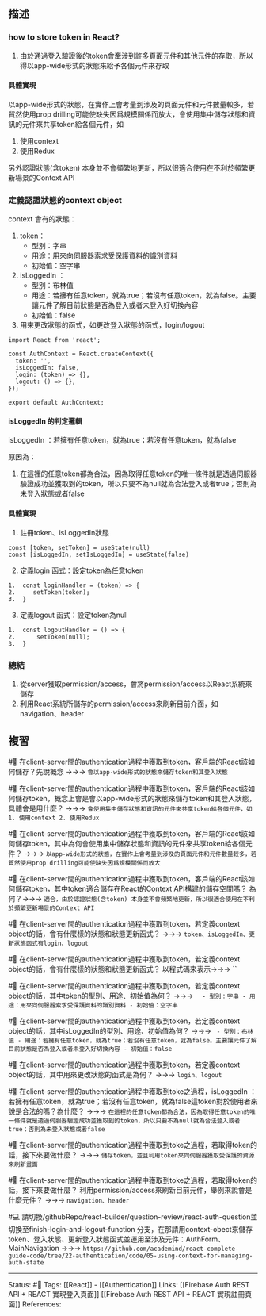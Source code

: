 ## 描述

### how to store token in React?

1. 由於通過登入驗證後的token會牽涉到許多頁面元件和其他元件的存取，所以得以app-wide形式的狀態來給予各個元件來存取


#### 具體實現
以app-wide形式的狀態，在實作上會考量到涉及的頁面元件和元件數量較多，若貿然使用prop drilling可能使缺失因爲規模關係而放大，會使用集中儲存狀態和資訊的元件來共享token給各個元件，如
1. 使用context
2. 使用Redux

另外認證狀態(含token) 本身並不會頻繁地更新，所以很適合使用在不利於頻繁更新場景的Context API


### 定義認證狀態的context object

context 會有的狀態：
1. token：
	- 型別：字串
	- 用途：用來向伺服器索求受保護資料的識別資料
	- 初始值：空字串
2. isLoggedIn ：
	- 型別：布林值
	- 用途：若擁有任意token，就為true；若沒有任意token，就為false。主要讓元件了解目前狀態是否為登入或者未登入好切換內容
	- 初始值：false
3. 用來更改狀態的函式，如更改登入狀態的函式，login/logout

```
import React from 'react';

const AuthContext = React.createContext({
  token: '',
  isLoggedIn: false,
  login: (token) => {},
  logout: () => {},
});

export default AuthContext;
```


#### isLoggedIn 的判定邏輯

isLoggedIn ：若擁有任意token，就為true；若沒有任意token，就為false

原因為：
1. 在這裡的任意token都為合法，因為取得任意token的唯一條件就是透過伺服器驗證成功並獲取到的token，所以只要不為null就為合法登入或者true；否則為未登入狀態或者false


#### 具體實現

1. 註冊token、isLoggedIn狀態
```
const [token, setToken] = useState(null)
const [isLoggedIn, setIsLoggedIn] = useState(false)
```

2. 定義login 函式：設定token為任意token
```
1.  const loginHandler = (token) => {
2.     setToken(token);
3.  }
```

3. 定義logout 函式：設定token為null
```
1.  const logoutHandler = () => {
2.      setToken(null);
3.  }
```


### 總結

1. 從server獲取permission/access，會將permission/access以React系統來儲存
2. 利用React系統所儲存的permission/access來刷新目前介面，如navigation、header



## 複習

#🧠 在client-server間的authentication過程中獲取到token，客戶端的React該如何儲存？先說概念 ->->-> `會以app-wide形式的狀態來儲存token和其登入狀態`
<!--SR:!2023-02-12,26,250-->

#🧠 在client-server間的authentication過程中獲取到token，客戶端的React該如何儲存token，概念上會是會以app-wide形式的狀態來儲存token和其登入狀態，具體會是用什麼？ ->->-> `會使用集中儲存狀態和資訊的元件來共享token給各個元件，如 1. 使用context 2. 使用Redux`
<!--SR:!2023-02-10,24,250-->

#🧠  在client-server間的authentication過程中獲取到token，客戶端的React該如何儲存token，其中為何會使用集中儲存狀態和資訊的元件來共享token給各個元件？ ->->-> `以app-wide形式的狀態，在實作上會考量到涉及的頁面元件和元件數量較多，若貿然使用prop drilling可能使缺失因爲規模關係而放大`
<!--SR:!2023-02-15,28,250-->

#🧠 在client-server間的authentication過程中獲取到token，客戶端的React該如何儲存token，其中token適合儲存在React的Context API構建的儲存空間嗎？ 為何？->->-> `適合，由於認證狀態(含token) 本身並不會頻繁地更新，所以很適合使用在不利於頻繁更新場景的Context API`
<!--SR:!2023-03-13,40,230-->


#🧠 在client-server間的authentication過程中獲取到token，若定義context object的話，會有什麼樣的狀態和狀態更新函式？ ->->-> `token、isLoggedIn、更新狀態函式有login、logout`
<!--SR:!2023-04-12,61,250-->

#🧠 在client-server間的authentication過程中獲取到token，若定義context object的話，會有什麼樣的狀態和狀態更新函式？ 以程式碼來表示->->-> ``
<!--SR:!2023-04-11,61,250-->

#🧠 在client-server間的authentication過程中獲取到token，若定義context object的話，其中token的型別、用途、初始值為何？ ->->-> `	- 型別：字串 - 用途：用來向伺服器索求受保護資料的識別資料 - 初始值：空字串`
<!--SR:!2023-03-28,51,250-->

#🧠 在client-server間的authentication過程中獲取到token，若定義context object的話，其中isLoggedIn的型別、用途、初始值為何？ ->->-> `	- 型別：布林值 - 用途：若擁有任意token，就為true；若沒有任意token，就為false。主要讓元件了解目前狀態是否為登入或者未登入好切換內容 - 初始值：false`
<!--SR:!2023-04-15,64,250-->

#🧠 在client-server間的authentication過程中獲取到token，若定義context object的話，其中用來更改狀態的函式是為何？ ->->-> `login、logout`
<!--SR:!2023-02-15,28,250-->

#🧠 在client-server間的authentication過程中獲取到toke之過程，isLoggedIn ：若擁有任意token，就為true；若沒有任意token，就為false這token對於使用者來說是合法的嗎？為什麼？ ->->-> `在這裡的任意token都為合法，因為取得任意token的唯一條件就是透過伺服器驗證成功並獲取到的token，所以只要不為null就為合法登入或者true；否則為未登入狀態或者false`
<!--SR:!2023-02-11,25,250-->


#🧠 在client-server間的authentication過程中獲取到toke之過程，若取得token的話，接下來要做什麼？ ->->-> `儲存token，並且利用token來向伺服器獲取受保護的資源來刷新畫面`
<!--SR:!2023-02-14,27,250-->

#🧠 在client-server間的authentication過程中獲取到toke之過程，若取得token的話，接下來要做什麼？ 利用permission/access來刷新目前元件，舉例來說會是什麼元件？ ->->-> `navigation、header`
<!--SR:!2023-02-15,28,250-->

#💻  請切換/githubRepo/react-builder/question-review/react-auth-question並切換至finish-login-and-logout-function 分支，在那請用context-obect來儲存token、登入狀態、更新登入狀態函式並運用至涉及元件：AuthForm、MainNavigation ->->-> `https://github.com/academind/react-complete-guide-code/tree/22-authentication/code/05-using-context-for-managing-auth-state`
<!--SR:!2023-02-26,34,250-->



---
Status: #🌱 
Tags:
[[React]] - [[Authentication]]
Links:
[[Firebase Auth REST API + REACT 實現登入頁面]]
[[Firebase Auth REST API + REACT 實現註冊頁面]]
References: